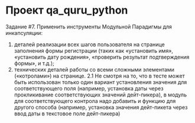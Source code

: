 # Проект qa_quru_python

Задание #7.
Применить инструменты Модульной Парадигмы для инкапсуляции:
1. деталей реализации всех шагов пользователя на странице заполнения формы регистрации (таких как «установить имя», «установить дату рождения», «проверить результат подтверждения формы», и т.д.);
2. технических деталей работы со всеми сложными элементами («котролами») на странице.
2.1 Не смотря на то, что в тесте может быть использован только один вариант установления значения для соответствующего поля (например, установка даты через прокликивание соответствующих значений дейт-пикера), в модуль для соответствующего контрола надо добавить и функцию для другого способа (например, установка значения дейт-пикета через ввод даты в текстовое поле дейт-пикера)
